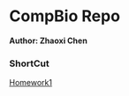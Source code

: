 <!--
 * @Description: 
 * @Author: Zhaoxi Chen
 * @Github: https://github.com/FrozenBurning
 * @Date: 2020-03-14 11:23:45
 * @LastEditors: Zhaoxi Chen
 * @LastEditTime: 2020-03-14 11:25:12
 -->
# CompBio Repo

**Author: Zhaoxi Chen**

### ShortCut

[Homework1](Homework1/README.md)

